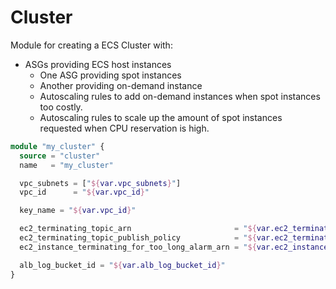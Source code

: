 # Cluster

Module for creating a ECS Cluster with:

- ASGs providing ECS host instances
  - One ASG providing spot instances
  - Another providing on-demand instance
  - Autoscaling rules to add on-demand instances when spot instances too costly.
  - Autoscaling rules to scale up the amount of spot instances requested when CPU reservation is high.

```tf
module "my_cluster" {
  source = "cluster"
  name   = "my_cluster"

  vpc_subnets = ["${var.vpc_subnets}"]
  vpc_id      = "${var.vpc_id}"

  key_name = "${var.vpc_id}"

  ec2_terminating_topic_arn                       = "${var.ec2_terminating_topic_arn}"
  ec2_terminating_topic_publish_policy            = "${var.ec2_terminating_topic_publish_policy}"
  ec2_instance_terminating_for_too_long_alarm_arn = "${var.ec2_instance_terminating_for_too_long_alarm_arn}"

  alb_log_bucket_id = "${var.alb_log_bucket_id}"
}
```